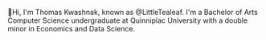 <!-- - 👋 Hi, I’m Thomas Kwashnak, aka @LittleTealeaf
- I am currently a Computer Science major at Quinnipiac University with a double minor in Economics and Data Science.
- I love dungeons & dragons, martial arts, rubiks cubes, and learning!
 -->
 
 👋Hi, I'm Thomas Kwashnak, known as @LittleTealeaf. I'm a Bachelor of Arts Computer Science undergraduate at Quinnipiac University with a double minor in Economics and Data Science.
